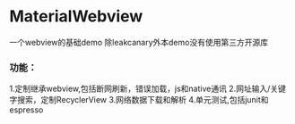 # MaterialWebview
一个webview的基础demo
除leakcanary外本demo没有使用第三方开源库

### 功能：
1.定制继承webview,包括断网刷新，错误加载，js和native通讯
2.网址输入/关键字搜索，定制RecyclerView
3.网络数据下载和解析
4.单元测试,包括junit和espresso
